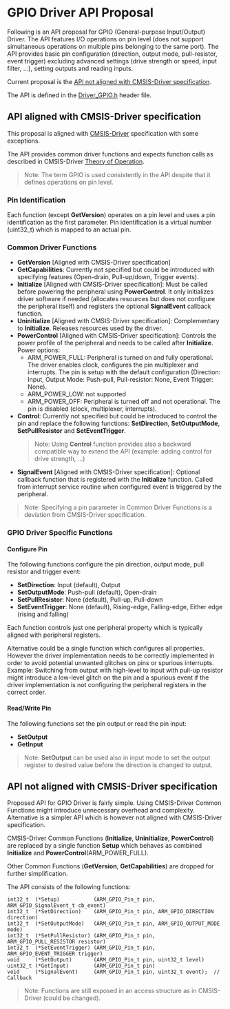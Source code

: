 # GPIO Driver API Proposal

Following is an API proposal for GPIO (General-purpose Input/Output) Driver. 
The API features I/O operations on pin level (does not support simultaneous operations on multiple pins belonging to the same port). 
The API provides basic pin configuration (direction, output mode, pull-resistor, event trigger) excluding advanced settings (drive strength or speed, input filter, ...), 
setting outputs and reading inputs.

Current proposal is the [API not aligned with CMSIS-Driver specification](#api-not-aligned-with-cmsis-driver-specification).

The API is defined in the [Driver_GPIO.h](./Driver_GPIO.h) header file.


## API aligned with CMSIS-Driver specification

This proposal is aligned with [CMSIS-Driver](https://arm-software.github.io/CMSIS_5/Driver/html/group__mci__interface__gr.html) specification with some exceptions.

The API provides common driver functions and expects function calls as described in CMSIS-Driver [Theory of Operation](https://arm-software.github.io/CMSIS_5/Driver/html/theoryOperation.html).

>Note: The term GPIO is used consistently in the API despite that it defines operations on pin level.

### Pin Identification

Each function (except **GetVersion**) operates on a pin level and uses a pin identification as the first parameter. 
Pin identification is a virtual number (uint32_t) which is mapped to an actual pin.

### Common Driver Functions

 - **GetVersion** [Aligned with CMSIS-Driver specification]
 - **GetCapabilities**: Currently not specified but could be introduced with specifying features (Open-drain, Pull-up/down, Trigger events).
 - **Initialize** [Aligned with CMSIS-Driver specification]: Must be called before powering the peripheral using **PowerControl**. It only initializes driver software 
   if needed (allocates resources but does not configure the peripheral itself) and registers the optional **SignalEvent** callback function.
 - **Uninitialize** [Aligned with CMSIS-Driver specification]: Complementary to **Initialize**. Releases resources used by the driver.
 - **PowerControl** [Aligned with CMSIS-Driver specification]: Controls the power profile of the peripheral and needs to be called after **Initialize**. 
   Power options: 
    - ARM_POWER_FULL: Peripheral is turned on and fully operational. The driver enables clock, configures the pin multiplexer and interrupts. 
      The pin is setup with the default configuration (Direction: Input, Output Mode: Push-pull, Pull-resistor: None, Event Trigger: None).
    - ARM_POWER_LOW: not supported
    - ARM_POWER_OFF: Peripheral is turned off and not operational. The pin is disabled (clock, multiplexer, interrupts).
 - **Control**: Currently not specified but could be introduced to control the pin and replace the following functions: **SetDirection**, **SetOutputMode**, **SetPullResistor** 
   and **SetEventTrigger**.
   >Note: Using **Control** function provides also a backward compatible way to extend the API (example: adding control for drive strength, ...)
 - **SignalEvent** [Aligned with CMSIS-Driver specification]: Optional callback function that is registered with the **Initialize** function. 
   Called from interrupt service routine when configured event is triggered by the peripheral.

>Note: Specifying a pin parameter in Common Driver Functions is a deviation from CMSIS-Driver specification.

### GPIO Driver Specific Functions

#### Configure Pin

The following functions configure the pin direction, output mode, pull resistor and trigger event:
 - **SetDirection**: Input (default), Output
 - **SetOutputMode**: Push-pull (default), Open-drain
 - **SetPullResistor**: None (default), Pull-up, Pull-down
 - **SetEventTrigger**: None (default), Rising-edge, Falling-edge, Either edge (rising and falling)

Each function controls just one peripheral property which is typically aligned with peripheral registers.

Alternative could be a single function which configures all properties. However the driver implementation needs to be correctly implemented 
in order to avoid potential unwanted glitches on pins or spurious interrupts. Example: Switching from output with high-level to input with pull-up resistor 
might introduce a low-level glitch on the pin and a spurious event if the driver implementation is not configuring the peripheral registers in the correct order.

#### Read/Write Pin

The following functions set the pin output or read the pin input:
 - **SetOutput**
 - **GetInput**

 >Note: **SetOutput** can be used also in input mode to set the output register to desired value before the direction is changed to output.

 
## API not aligned with CMSIS-Driver specification

Proposed API for GPIO Driver is fairly simple. Using CMSIS-Driver Common Functions might introduce unnecessary overhead and complexity. 
Alternative is a simpler API which is however not aligned with CMSIS-Driver specification.

CMSIS-Driver Common Functions (**Initialize**, **Uninitialize**, **PowerControl**) are replaced by a single function **Setup** 
which behaves as combined **Initialize** and **PowerControl**(ARM_POWER_FULL).

Other Common Functions (**GetVersion**, **GetCapabilities**) are dropped for further simplification.

The API consists of the following functions:
```
int32_t  (*Setup)           (ARM_GPIO_Pin_t pin, ARM_GPIO_SignalEvent_t cb_event)
int32_t  (*SetDirection)    (ARM_GPIO_Pin_t pin, ARM_GPIO_DIRECTION direction)
int32_t  (*SetOutputMode)   (ARM_GPIO_Pin_t pin, ARM_GPIO_OUTPUT_MODE mode)
int32_t  (*SetPullResistor) (ARM_GPIO_Pin_t pin, ARM_GPIO_PULL_RESISTOR resistor)
int32_t  (*SetEventTrigger) (ARM_GPIO_Pin_t pin, ARM_GPIO_EVENT_TRIGGER trigger) 
void     (*SetOutput)       (ARM_GPIO_Pin_t pin, uint32_t level)
uint32_t (*GetInput)        (ARM_GPIO_Pin_t pin)
void     (*SignalEvent)     (ARM_GPIO_Pin_t pin, uint32_t event);  // Callback
```

>Note: Functions are still exposed in an access structure as in CMSIS-Driver (could be changed).
